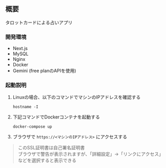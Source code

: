 ## 概要
タロットカードによる占いアプリ

### 開発環境
- Next.js
- MySQL
- Nginx
- Docker
- Gemini (free planのAPIを使用)

### 起動説明

1. Linuxの場合、以下のコマンドでマシンのIPアドレスを確認する
    ```
    hostname -I
    ```

2. 下記コマンドでDockerコンテナを起動する
    ```
    docker-compose up
    ```

3. ブラウザで `https://<マシンのIPアドレス>` にアクセスする

> このSSL証明書は自己署名証明書<br>
> ブラウザで警告が表示されますが、「詳細設定」→「リンクにアクセス」などを選択すると表示できる
